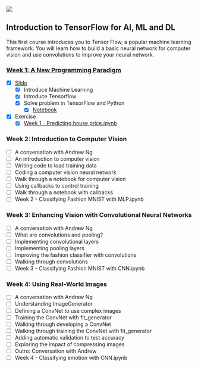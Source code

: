![](https://d2wvfoqc9gyqzf.cloudfront.net/content/uploads/2019/06/Website-TFSDesktopBanner.png)


## Introduction to TensorFlow for AI, ML and DL

This first course introduces you to Tensor Flow, a popular machine learning framework. You will learn how to build a basic neural network for computer vision and use convolutions to improve your neural network.

### [Week 1: A New Programming Paradigm](./1_Introduction_To_TF/Week_1/)

* [x] [Slide](./1_Introduction_To_TF/Week_1/Slide/A%20new%20programming%20paradigm.pptx)
  * [x] Introduce Machine Learning
  * [x] Introduce Tensorflow
  * [x] Solve problem in TensorFlow and Python
    * [x] [Notebook](./1_Introduction_To_TF/Week_1/Notebook/Guess_The_Number.ipynb)
* [x] Exercise
  * [x] [Week 1 - Predicting house price.ipynb](./1_Introduction_To_TF/Week_1/Exercise/Exercise_1_House_Prices_Question.ipynb)

### Week 2: Introduction to Computer Vision

* [ ] A conversation with Andrew Ng
* [ ] An introduction to computer vision
* [ ] Writing code to load training data
* [ ] Coding a computer vision neural network
* [ ] Walk through a notebook for computer vision
* [ ] Using callbacks to control training
* [ ] Walk through a notebook with callbacks
* [ ] Week 2 - Classifying Fashion MNIST with MLP.ipynb

### Week 3: Enhancing Vision with Convolutional Neural Networks

* [ ] A conversation with Andrew Ng
* [ ] What are convolutions and pooling?
* [ ] Implementing convolutional layers
* [ ] Implementing pooling layers
* [ ] Improving the fashion classifier with convolutions
* [ ] Walking through convolutions
* [ ] Week 3 - Classifying Fashion MNIST with CNN.ipynb

### Week 4: Using Real-World Images

* [ ] A conversation with Andrew Ng
* [ ] Understanding ImageGenerator
* [ ] Defining a ConvNet to use complex images
* [ ] Training the ConvNet with fit_generator
* [ ] Walking through developing a ConvNet
* [ ] Walking through training the ConvNet with fit_generator
* [ ] Adding automatic validation to test accuracy
* [ ] Exploring the impact of compressing images
* [ ] Outro: Conversation with Andrew
* [ ] Week 4 - Classifying emotion with CNN.ipynb
